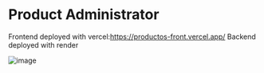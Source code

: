 # Product Administrator
Frontend deployed with vercel:https://productos-front.vercel.app/
Backend deployed with render

![image](https://github.com/user-attachments/assets/19b4015a-2707-4dcc-a1c3-8bfe03493381)

